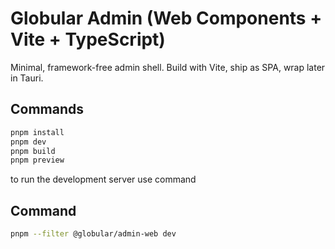 
# Globular Admin (Web Components + Vite + TypeScript)

Minimal, framework-free admin shell. Build with Vite, ship as SPA, wrap later in Tauri.

## Commands
```bash
pnpm install
pnpm dev
pnpm build
pnpm preview
```
to run the development server use command
## Command
```bash
pnpm --filter @globular/admin-web dev
```